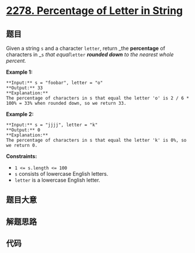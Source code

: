 # [2278. Percentage of Letter in String](https://leetcode.com/problems/percentage-of-letter-in-string)

## 题目

Given a string `s` and a character `letter`, return _the **percentage** of
characters in _`s` _that equal_`letter` _**rounded down** to the nearest whole
percent._



**Example 1:**

    
    
    **Input:** s = "foobar", letter = "o"
    **Output:** 33
    **Explanation:**
    The percentage of characters in s that equal the letter 'o' is 2 / 6 * 100% = 33% when rounded down, so we return 33.
    

**Example 2:**

    
    
    **Input:** s = "jjjj", letter = "k"
    **Output:** 0
    **Explanation:**
    The percentage of characters in s that equal the letter 'k' is 0%, so we return 0.



**Constraints:**

  * `1 <= s.length <= 100`
  * `s` consists of lowercase English letters.
  * `letter` is a lowercase English letter.


## 题目大意

## 解题思路

## 代码

```javascript

```
